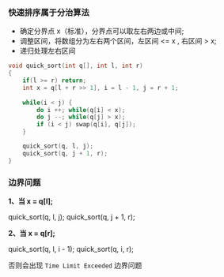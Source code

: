 ### 快速排序属于分治算法
- 确定分界点 x（标准），分界点可以取左右两边或中间;
- 调整区间，将数组分为左右两个区间，左区间 <= x , 右区间 > x;
- 递归处理左右区间

```c
void quick_sort(int q[], int l, int r)
{
    if(l >= r) return;
    int x = q[l + r >> 1], i = l - 1, j = r + 1;
    
    while(i < j) {
        do i ++; while(q[i] < x);
        do j --; while(q[j] > x);
        if (i < j) swap(q[i], q[j]);
    }

    quick_sort(q, l, j);
    quick_sort(q, j + 1, r);
}
```

### 边界问题

**1、当 x = q[l];**

quick_sort(q, l, j);
quick_sort(q, j + 1, r);

**2、当 x = q[r];**

quick_sort(q, l, i - 1);
quick_sort(q, i, r);

否则会出现 `Time Limit Exceeded` 边界问题